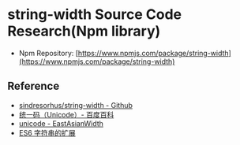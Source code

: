# string-width Source Code Research(Npm library)

- Npm Repository: [https://www.npmjs.com/package/string-width](https://www.npmjs.com/package/string-width)

## Reference

- [sindresorhus/string-width - Github](https://github.com/sindresorhus/string-width)
- [统一码（Unicode）- 百度百科](https://baike.baidu.com/item/%E7%BB%9F%E4%B8%80%E7%A0%81/2985798)
- [unicode - EastAsianWidth](https://unicode.org/Public/UNIDATA/EastAsianWidth.txt)
- [ES6 字符串的扩展](http://caibaojian.com/es6/string.html)
